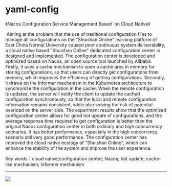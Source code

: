 # yaml-config
《Nacos Configuration Service Management Based `on Cloud Native》

​       Aiming at the problem that the use of traditional configuration files to manage all configurations on the "Shuishan Online" learning platform of East China Normal University caused poor continuous system deliverability, a cloud native based "Shuishan Online" dedicated configuration center is designed and implemented. The configuration center is developed and optimized based on Nacos, an open source tool launched by Alibaba. Firstly, it uses a cache mechanism to open a cache area in memory for storing configurations, so that users can directly get configurations from memory, which improves the efficiency of getting configurations. Secondly, it draws on the Informer mechanism in the Kubernetes architecture to synchronize the configuration in the cache. When the remote configuration is updated, the server will notify the client to update the cached configuration synchronously, so that the local and remote configuration information remains consistent, while also solving the risk of potential overload on the server side. The experiment results show that the optimized configuration center allows for good hot update of configurations, and the average response time required to get configuration is better than the original Nacos configuration center in both ordinary and high concurrency scenarios. It has better performance, especially in the high concurrency scenario still very good performance. The configuration center has improved the cloud native ecology of "Shuishan Online", which can enhance the stability of the system and improve the user experience.

Key words：cloud native;configuration center; Nacos; hot update; cache-like mechanism; Informer mechanism

---

![](https://foursevenlove.oss-cn-hongkong.aliyuncs.com/pics/202210111431905.png)
